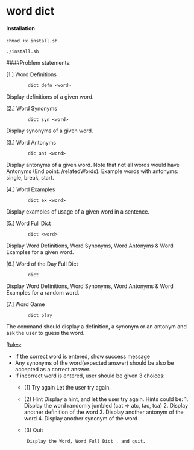 # word dict
#### Installation

`chmod +x install.sh`

`./install.sh`

####Problem statements:

[1.] Word Definitions

            dict defn <word>

Display definitions of a given word.

[2.] Word Synonyms

            dict syn <word>

Display synonyms of a given word. 

[3.] Word Antonyms

            dic ant <word>

Display antonyms of a given word. Note that not all words would have Antonyms (End point: /relatedWords). Example words with antonyms: single, break, start.

[4.] Word Examples

            dict ex <word>

Display examples of usage of a given word in a sentence. 

[5.] Word Full Dict

            dict <word>

Display Word Definitions, Word Synonyms, Word Antonyms & Word Examples for a given word.

[6.] Word of the Day Full Dict

            dict

Display Word Definitions, Word Synonyms, Word Antonyms & Word Examples for a random word.

[7.] Word Game

            dict play

The command should display a definition, a synonym or an antonym and ask the user to guess the word. 

Rules:

- If the correct word is entered, show success message
- Any synonyms of the word(expected answer) should be also be accepted as a correct answer.
- If incorrect word is entered, user should be given 3 choices:
    - (1) Try again
        Let the user try again.
    - (2) Hint
        Display a hint, and let the user try again. Hints could be:
            1. Display the word randomly jumbled (cat => atc, tac, tca)
            2. Display another definition of the word
            3. Display another antonym of the word
            4. Display another synonym of the word
    - (3) Quit

           Display the Word, Word Full Dict , and quit.